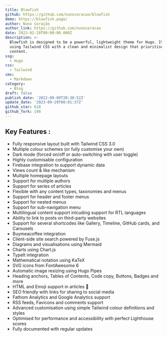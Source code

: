 ```yaml
---
title: Blowfish
github: https://github.com/nunocoracao/blowfish
demo: https://blowfish.page/
author: Nuno Coração
author_link: https://github.com/nunocoracao
date: 2023-02-20T00:00:00.000Z
description: >-
  Blowfish is designed to be a powerful, lightweight theme for Hugo. It's built
  using Tailwind CSS with a clean and minimalist design that prioritises to your
  content.
ssg:
  - Hugo
css:
  - Tailwind
cms:
  - Markdown
category:
  - Blog
draft: false
publish_date: '2022-09-09T20:38:52Z'
update_date: '2023-09-29T00:01:37Z'
github_star: 618
github_fork: 198
---
```


## Key Features :

- Fully responsive layout built with Tailwind CSS 3.0
- Multiple colour schemes (or fully customise your own)
- Dark mode (forced on/off or auto-switching with user toggle)
- Highly customisable configuration
- Firebase integration to support dynamic data
- Views count & like mechanism
- Multiple homepage layouts
- Support for multiple authors
- Support for series of articles
- Flexible with any content types, taxonomies and menus
- Support for header and footer menus
- Support for nested menus
- Support for sub-navigation menu
- Multilingual content support inlcuding support for RTL languages
- Ability to link to posts on third-party websites
- Support for several shortcodes like Gallery, Timeline, GitHub cards, and Carousels
- Buymeacoffee integration
- Client-side site search powered by Fuse.js
- Diagrams and visualisations using Mermaid
- Charts using Chart.js
- TypeIt integration
- Mathematical notation using KaTeX
- SVG icons from FontAwesome 6
- Automatic image resizing using Hugo Pipes
- Heading anchors, Tables of Contents, Code copy, Buttons, Badges and more
- HTML and Emoji support in articles 🎉
- SEO friendly with links for sharing to social media
- Fathom Analytics and Google Analytics support
- RSS feeds, Favicons and comments support
- Advanced customisation using simple Tailwind colour definitions and styles
- Optimised for performance and accessibility with perfect Lighthouse scores
- Fully documented with regular updates
